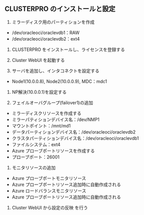 CLUSTERPRO のインストールと設定
---
1. ミラーディスク用のパーティションを作成
 - /dev/oracleoci/oraclevdb1：RAW
 - /dev/oracleoci/oraclevdb2：ext4
 
1. CLUSTERPRO をインストールし、ライセンスを登録する

1. Cluster WebUI を起動する

1. サーバを追加し、インタコネクトを設定する
 - Node1(10.0.0.8), Node2(10.0.0.9), MDC：mdc1
 
1. NP解決(10.0.0.1)を設定する

1. フェイルオーバグループ(failover1)の追加
 - ミラーディスクリソースを作成する
  - ミラーパティションデバイス名：/dev/NMP1
  - マウントポイント：/mnt/md1
  - データパーティションデバイス名：/dev/oracleoci/oraclevdb2
  - クラスタパーティションデバイス名：/dev/oracleoci/oraclevdb1
  - ファイルシステム：ext4
 - Azure プローブポートリソースを作成する
  - プローブポート：26001
  
1. モニタリソースの追加
 - Azure プローブポートモニタリソース
  - Azure プローブポートリソース追加時に自動作成される
 - Azure ロードバランスモニタリソース
  - Azure プローブポートリソース追加時に自動作成される
  
1. Cluster WebUI から設定の反映 を行う
